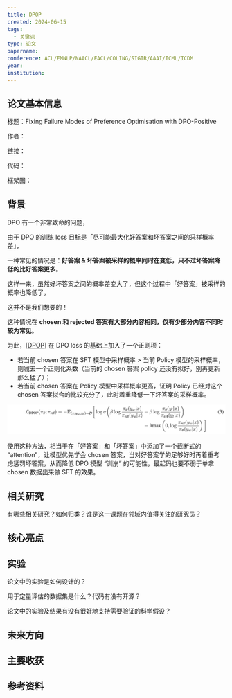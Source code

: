 ```yaml
---
title: DPOP
created: 2024-06-15
tags:
  - 关键词
type: 论文
papername: 
conference: ACL/EMNLP/NAACL/EACL/COLING/SIGIR/AAAI/ICML/ICDM
year: 
institution:
---
```


## 论文基本信息

标题：Fixing Failure Modes of Preference Optimisation with DPO-Positive

作者：

链接：

代码：

框架图：


## 背景

DPO 有一个非常致命的问题，

由于 DPO 的训练 loss 目标是「尽可能最大化好答案和坏答案之间的采样概率差」，

一种常见的情况是：**好答案 & 坏答案被采样的概率同时在变低，只不过坏答案降低的比好答案更多**。

这样一来，虽然好坏答案之间的概率差变大了，但这个过程中「好答案」被采样的概率也降低了，

这并不是我们想要的！

这种情况在 **chosen 和 rejected 答案有大部分内容相同，仅有少部分内容不同时较为常见**。

为此，[[DPOP](https://link.zhihu.com/?target=https%3A//arxiv.org/pdf/2402.13228)] 在 DPO loss 的基础上加入了一个正则项：

- 若当前 chosen 答案在 SFT 模型中采样概率 > 当前 Policy 模型的采样概率，则减去一个正则化系数（当前的 chosen 答案 policy 还没有拟好，别再更新那么猛了）；
- 若当前 chosen 答案在 Policy 模型中采样概率更高，证明 Policy 已经对这个 chosen 答案拟合的比较充分了，此时着重降低一下坏答案的采样概率。

![](img/Pasted%20image%2020240615170704.png)

使用这种方法，相当于在「好答案」和「坏答案」中添加了一个截断式的 “attention”，让模型优先学会 chosen 答案，当对好答案学的足够好时再着重考虑惩罚坏答案，从而降低 DPO 模型 “训崩” 的可能性，最起码也要不弱于单拿 chosen 数据出来做 SFT 的效果。

## 相关研究
有哪些相关研究？如何归类？谁是这一课题在领域内值得关注的研究员？



## 核心亮点



## 实验
论文中的实验是如何设计的？

用于定量评估的数据集是什么？代码有没有开源？

论文中的实验及结果有没有很好地支持需要验证的科学假设？



## 未来方向



## 主要收获


## 参考资料
